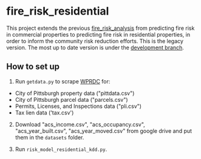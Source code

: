 # fire_risk_residential

This project extends the previous [fire_risk_analysis](https://github.com/CityofPittsburgh/fire_risk_analysis) from predicting fire risk in commercial properties to predicting fire risk in residential properties, in order to inform the community risk reduction efforts. This is the legacy version. The most up to date version is under the [development branch](https://github.com/Eve-Chen/fire_risk_residential/tree/development).

## How to set up
1. Run `getdata.py` to scrape [WPRDC](https://www.wprdc.org) for:
- City of Pittsburgh property data ("pittdata.csv")
- City of Pittsburgh parcel data ("parcels.csv")
- Permits, Licenses, and Inspections data ("pli.csv")
- Tax lien data ('tax.csv')

2. Download "acs_income.csv", "acs_occupancy.csv", "acs_year_built.csv", "acs_year_moved.csv" from google drive and put them in the `datasets` folder.

3. Run `risk_model_residential_kdd.py`.
